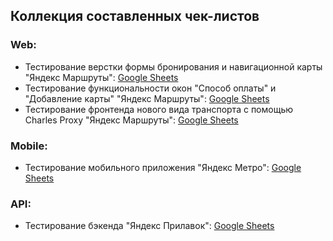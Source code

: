 ## Коллекция составленных чек-листов

###  Web:
- Тестирование верстки формы бронирования и навигационной карты "Яндекс Маршруты": [Google Sheets](https://docs.google.com/spreadsheets/d/1Qk2hFW3GpBM7EArmucnTkHtKy031IYZHdKoAjK3_Vkc/edit#gid=899462569)
- Тестирование функциональности окон "Способ оплаты" и "Добавление карты" "Яндекс Маршруты": [Google Sheets](https://docs.google.com/spreadsheets/d/1Qk2hFW3GpBM7EArmucnTkHtKy031IYZHdKoAjK3_Vkc/edit#gid=1540435533)
- Тестирование фронтенда нового вида транспорта с помощью Charles Proxy "Яндекс Маршруты": [Google Sheets](https://docs.google.com/spreadsheets/d/1Qk2hFW3GpBM7EArmucnTkHtKy031IYZHdKoAjK3_Vkc/edit#gid=1396138851)

###  Mobile:
- Тестирование мобильного приложения "Яндекс Метро": [Google Sheets](https://docs.google.com/spreadsheets/d/1qhov_PoOIxvqqclLQATidIPD_XPCZas0PNJJj-wYWbc/edit#gid=877145572)

###  API:
- Тестирование бэкенда "Яндекс Прилавок": [Google Sheets](https://docs.google.com/spreadsheets/d/1TpR8_9EYdQeMiNx1VzmVLIhzlzX2UdjicqoKnqRsASM/edit#gid=597427564)
